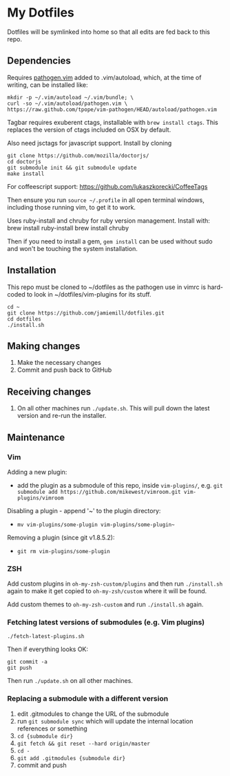 My Dotfiles
===========

Dotfiles will be symlinked into home so that all edits are fed back to this
repo.


Dependencies
------------

Requires [pathogen.vim](https://github.com/tpope/vim-pathogen) added to
.vim/autoload, which, at the time of writing, can be installed like:

	mkdir -p ~/.vim/autoload ~/.vim/bundle; \
	curl -so ~/.vim/autoload/pathogen.vim \
    https://raw.github.com/tpope/vim-pathogen/HEAD/autoload/pathogen.vim

Tagbar requires exuberent ctags, installable with `brew install ctags`.
This replaces the version of ctags included on OSX by default.

Also need jsctags for javascript support. Install by cloning

    git clone https://github.com/mozilla/doctorjs/
    cd doctorjs
    git submodule init && git submodule update
    make install

For coffeescript support: https://github.com/lukaszkorecki/CoffeeTags

Then ensure you run `source ~/.profile` in all open terminal windows,
including those running vim, to get it to work.

Uses ruby-install and chruby for ruby version management. Install with:
    brew install ruby-install
    brew install chruby

Then if you need to install a gem, `gem install` can be used without sudo
and won't be touching the system installation.


Installation
------------

This repo must be cloned to ~/dotfiles as the pathogen use in vimrc
is hard-coded to look in ~/dotfiles/vim-plugins for its stuff.

	cd ~
	git clone https://github.com/jamiemill/dotfiles.git
	cd dotfiles
	./install.sh

Making changes
--------------

  1. Make the necessary changes
  2. Commit and push back to GitHub

Receiving changes
-----------------

  1. On all other machines run `./update.sh`. This will pull down the
     latest version and re-run the installer.

Maintenance
-----------

### Vim

Adding a new plugin:
  - add the plugin as a submodule of this repo, inside `vim-plugins/`, e.g.
  `git submodule add https://github.com/mikewest/vimroom.git vim-plugins/vimroom`

Disabling a plugin - append '~' to the plugin directory:
  - `mv vim-plugins/some-plugin vim-plugins/some-plugin~`

Removing a plugin (since git v1.8.5.2):
  - `git rm vim-plugins/some-plugin`

### ZSH

Add custom plugins in `oh-my-zsh-custom/plugins` and then run `./install.sh` again
to make it get copied to `oh-my-zsh/custom` where it will be found.

Add custom themes to `oh-my-zsh-custom` and run `./install.sh` again.


### Fetching latest versions of submodules (e.g. Vim plugins)

    ./fetch-latest-plugins.sh

Then if everything looks OK:

    git commit -a
    git push

Then run `./update.sh` on all other machines.

### Replacing a submodule with a different version

  1. edit .gitmodules to change the URL of the submodule
  2. run `git submodule sync` which will update the internal location
     references or something
  3. `cd {submodule dir}`
  4. `git fetch && git reset --hard origin/master`
  5. `cd -`
  6. `git add .gitmodules {submodule dir}`
  7. commit and push

